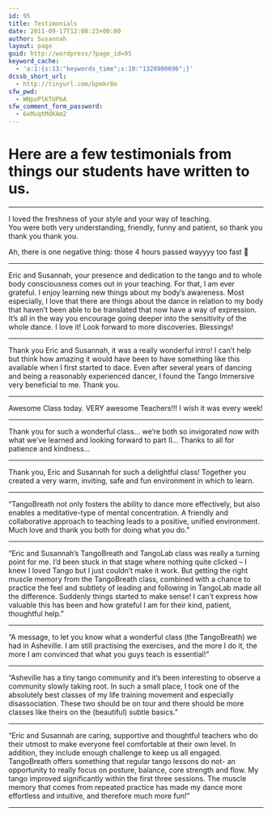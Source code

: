 ```yaml
---
id: 95
title: Testimonials
date: 2011-09-17T12:00:23+00:00
author: Susannah
layout: page
guid: http://wordpress/?page_id=95
keyword_cache:
  - 'a:1:{s:13:"keywords_time";s:10:"1328900696";}'
dcssb_short_url:
  - http://tinyurl.com/bpmkr8e
sfw_pwd:
  - WNpoPlKTUPbA
sfw_comment_form_password:
  - 6xMuqtMdKAm2
---
```

# Here are a few testimonials from things our students have written to us.

* * *

<div>
  I loved the freshness of your style and your way of teaching.
</div>

<div>
  You were both very understanding, friendly, funny and patient, so thank you thank you thank you.
</div>

Ah, there is one negative thing: those 4 hours passed wayyyy too fast 🙂

* * *

Eric and Susannah, your presence and dedication to the tango and to whole body consciousness comes out in your teaching. For that, I am ever grateful. I enjoy learning new things about my body&#8217;s awareness. Most especially, I love that there are things about the dance in relation to my body that haven&#8217;t been able to be translated that now have a way of expression. It&#8217;s all in the way you encourage going deeper into the sensitivity of the whole dance. I love it! Look forward to more discoveries. Blessings!

* * *

Thank you Eric and Susannah, it was a really wonderful intro! I can&#8217;t help but think how amazing it would have been to have something like this available when I first started to dace. Even after several years of dancing and being a reasonably experienced dancer, I found the Tango Immersive very beneficial to me. Thank you.

* * *

Awesome Class today. VERY awesome Teachers!!! I wish it was every week!

* * *

Thank you for such a wonderful class&#8230; we&#8217;re both so invigorated now with what we&#8217;ve learned and looking forward to part II&#8230; Thanks to all for patience and kindness&#8230;

* * *

Thank you, Eric and Susannah for such a delightful class! Together you created a very warm, inviting, safe and fun environment in which to learn.

* * *

&#8220;TangoBreath not only fosters the ability to dance more effectively, but also enables a meditative-type of mental concentration. A friendly and collaborative approach to teaching leads to a positive, unified environment. Much love and thank you both for doing what you do.&#8221;

* * *

&#8220;Eric and Susannah&#8217;s TangoBreath and TangoLab class was really a turning point for me. I&#8217;d been stuck in that stage where nothing quite clicked &#8211; I knew I loved Tango but I just couldn&#8217;t make it work. But getting the right muscle memory from the TangoBreath class, combined with a chance to practice the feel and subtlety of leading and following in TangoLab made all the difference. Suddenly things started to make sense! I can&#8217;t express how valuable this has been and how grateful I am for their kind, patient, thoughtful help.&#8221;

* * *

&#8220;A message, to let you know what a wonderful class (the TangoBreath) we had in Asheville. I am still practising the exercises, and the more I do it, the more I am convinced that what you guys teach is essential!&#8221;

* * *

&#8220;Asheville has a tiny tango community and it&#8217;s been interesting to observe a community slowly taking root. In such a small place, I took one of the absolutely best classes of my life training movement and especially disassociation. These two should be on tour and there should be more classes like theirs on the (beautiful) subtle basics.&#8221;

* * *

&#8220;Eric and Susannah are caring, supportive and thoughtful teachers who do their utmost to make everyone feel comfortable at their own level. In addition, they include enough challenge to keep us all engaged. TangoBreath offers something that regular tango lessons do not- an opportunity to really focus on posture, balance, core strength and flow. My tango improved significantly within the first three sessions. The muscle memory that comes from repeated practice has made my dance more effortless and intuitive, and therefore much more fun!&#8221;

* * *